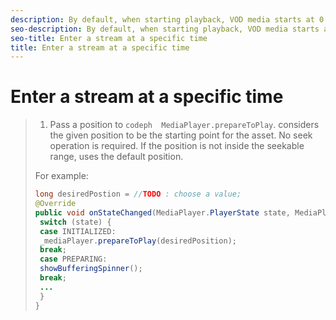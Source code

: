 ```yaml
---
description: By default, when starting playback, VOD media starts at 0 (MediaPlayer.LIVE_POINT). You can override the default behavior.
seo-description: By default, when starting playback, VOD media starts at 0 (MediaPlayer.LIVE_POINT). You can override the default behavior.
seo-title: Enter a stream at a specific time
title: Enter a stream at a specific time
---
```


# Enter a stream at a specific time

>1. Pass a position to `codeph  MediaPlayer.prepareToPlay`.
>   considers the given position to be the starting point for the asset. No seek operation is required. If the position is not inside the seekable range,  uses the default position.
>   
>   For example:
>   ```java
>   long desiredPostion = //TODO : choose a value; 
>   @Override 
>   public void onStateChanged(MediaPlayer.PlayerState state, MediaPlayerNotification notification) { 
>    switch (state) { 
>    case INITIALIZED: 
>    _mediaPlayer.prepareToPlay(desiredPosition); 
>    break; 
>    case PREPARING: 
>    showBufferingSpinner(); 
>    break; 
>    ... 
>    } 
>   } 
>   
>   ```
>   
>   
>   
>   
